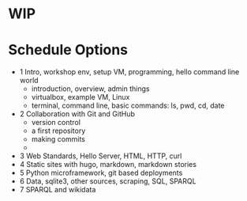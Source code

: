 # WIP

# Schedule Options

* 1 Intro, workshop env, setup VM, programming, hello command line world
    * introduction, overview, admin things
    * virtualbox, example VM, Linux
    * terminal, command line, basic commands: ls, pwd, cd, date
* 2 Collaboration with Git and GitHub
    * version control
    * a first repository
    * making commits
    *
* 3 Web Standards, Hello Server, HTML, HTTP, curl
* 4 Static sites with hugo, markdown, markdown stories
* 5 Python microframework, git based deployments
* 6 Data, sqlite3, other sources, scraping, SQL, SPARQL
* 7 SPARQL and wikidata

